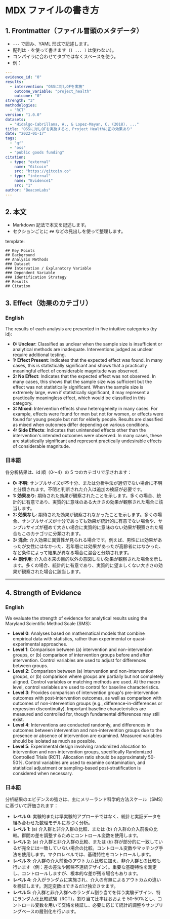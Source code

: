 # MDX ファイルの書き方

## 1. Frontmatter（ファイル冒頭のメタデータ）

- `---` で囲み、YAML 形式で記述します。
- 配列は `-` を使って書きます（`[ ... ]` は使わない）。
- コンパイラに合わせてタブではなくスペースを使う。
- 例：

```yaml
---
evidence_id: "0"
results:
  - intervention: "OSSに対しQFを実施"
    outcome_variable: "project_health"
    outcome: "0"
strength: "3"
methodologies:
  - "RCT"
version: "1.0.0"
datasets:
  - "Hidalgo-Cabrillana, A., & Lopez-Mayan, C. (2018). ..."
title: "OSSに対しQFを実施すると、Project Healthに正の効果あり"
date: "2022-01-17"
tags:
  - "qf"
  - "oss"
  - "public goods funding"
citation:
  - type: "external"
    name: "Gitcoin"
    src: "https://gitcoin.co"
  - type: "internal"
    name: "Evidence1"
    src: "1"
author: "BeaconLabs"
---
```

## 2. 本文

- Markdown 記法で本文を記述します。
- セクションごとに `##` などの見出しを使って整理します。

template: 
```
## Key Points
## Background
## Analysis Methods
### Dataset
### Intervation / Explanatory Variable
### Dependent Variable
### Identification Strategy
## Results
## Citation
```

## 3. Effect（効果のカテゴリ）

### English

The results of each analysis are presented in five intuitive categories (by id):

- **0: Unclear**: Classified as unclear when the sample size is insufficient or analytical methods are inadequate. Interventions judged as unclear require additional testing.
- **1: Effect Present**: Indicates that the expected effect was found. In many cases, this is statistically significant and shows that a practically meaningful effect of considerable magnitude was observed.
- **2: No Effect**: Indicates that the expected effect was not observed. In many cases, this shows that the sample size was sufficient but the effect was not statistically significant. When the sample size is extremely large, even if statistically significant, it may represent a practically meaningless effect, which would be classified in this category.
- **3: Mixed**: Intervention effects show heterogeneity in many cases. For example, effects were found for men but not for women, or effects were found for young people but not for elderly people. Results are classified as mixed when outcomes differ depending on various conditions.
- **4: Side Effects**: Indicates that unintended effects other than the intervention's intended outcomes were observed. In many cases, these are statistically significant and represent practically undesirable effects of considerable magnitude.

### 日本語

各分析結果は、id 順（0〜4）の 5 つのカテゴリで示されます：

- **0: 不明**: サンプルサイズが不十分、または分析手法が適切でない場合に不明と分類されます。不明と判断された介入は追加の検証が必要です。
- **1: 効果あり**: 期待された効果が観察されたことを示します。多くの場合、統計的に有意であり、実質的に意味のある大きさの効果が観察された場合に該当します。
- **2: 効果なし**: 期待された効果が観察されなかったことを示します。多くの場合、サンプルサイズが十分であっても効果が統計的に有意でない場合や、サンプルサイズが極めて大きい場合に実質的に意味のない効果が観察された場合もこのカテゴリに分類されます。
- **3: 混合**: 介入効果に異質性が見られる場合です。例えば、男性には効果があったが女性にはなかった、若年層には効果があったが高齢者にはなかった、など条件によって結果が異なる場合に混合と分類されます。
- **4: 副作用**: 介入の本来の目的以外の意図しない効果が観察された場合を示します。多くの場合、統計的に有意であり、実質的に望ましくない大きさの効果が観察された場合に該当します。

---

## 4. Strength of Evidence

### English

We evaluate the strength of evidence for analytical results using the Maryland Scientific Method Scale (SMS):

- **Level 0**: Analyses based on mathematical models that combine empirical data with statistics, rather than experimental or quasi-experimental approaches.
- **Level 1**: Comparison between (a) intervention and non-intervention groups, or (b) comparison of intervention groups before and after intervention. Control variables are used to adjust for differences between groups.
- **Level 2**: Comparison between (a) intervention and non-intervention groups, or (b) comparison where groups are partially but not completely aligned. Control variables or matching methods are used. At the macro level, control variables are used to control for baseline characteristics.
- **Level 3**: Provides comparison of intervention group's pre-intervention outcomes with post-intervention outcomes, as well as comparison with outcomes of non-intervention groups (e.g., difference-in-differences or regression discontinuity). Important baseline characteristics are measured and controlled for, though fundamental differences may still exist.
- **Level 4**: Interventions are conducted randomly, and differences in outcomes between intervention and non-intervention groups due to the presence or absence of intervention are examined. Measured variables should be isolated as much as possible.
- **Level 5**: Experimental design involving randomized allocation to intervention and non-intervention groups, specifically Randomized Controlled Trials (RCT). Allocation ratio should be approximately 50-50%. Control variables are used to examine contamination, and statistical adjustment or sampling-based post-stratification is considered when necessary.

### 日本語

分析結果のエビデンスの強さは、主にメリーランド科学的方法スケール（SMS）に基づいて評価されます：

- **レベル 0**: 実験的または準実験的アプローチではなく、統計と実証データを組み合わせた数理モデルに基づく分析。
- **レベル 1**: (a) 介入群と非介入群の比較、または (b) 介入群の介入前後の比較。群間の差を調整するためにコントロール変数を使用します。
- **レベル 2**: (a) 介入群と非介入群の比較、または (b) 群が部分的に一致しているが完全には一致していない場合の比較。コントロール変数やマッチング手法を使用します。マクロレベルでは、基礎特性をコントロールします。
- **レベル 3**: 介入群の介入前後のアウトカム比較に加え、非介入群との比較も行います（例：差の差法や回帰不連続デザイン）。重要な基礎特性を測定し、コントロールしますが、根本的な差が残る場合もあります。
- **レベル 4**: 介入がランダムに実施され、介入の有無によるアウトカムの違いを検証します。測定変数はできるだけ独立させます。
- **レベル 5**: 介入群と非介入群へのランダム割り当てを伴う実験デザイン、特にランダム化比較試験（RCT）。割り当て比率はおおよそ 50-50%とし、コントロール変数を用いて交絡を検証し、必要に応じて統計的調整やサンプリングベースの層別化を行います。
